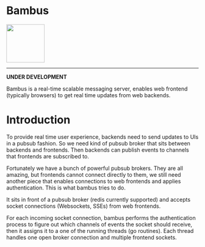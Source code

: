 # Bambus

<img src="https://www.svgrepo.com/show/148390/bamboo.svg" width="100">

----
**UNDER DEVELOPMENT**

Bambus is a real-time scalable messaging server, enables web frontend (typically browsers) to get real time updates from web backends. 

# Introduction

To provide real time user experience, backends need to send updates to UIs in a pubsub fashion. 
So we need kind of pubsub broker that sits between backends and frontends.
Then backends can publish events to channels that frontends are subscribed to.

Fortunately we have a bunch of powerful pubsub brokers.
They are all amazing, but frontends cannot connect directly to them,
we still need another piece that enables connections to web frontends and applies authentication.
This is what bambus tries to do.

It sits in front of a pubsub broker (redis currently supported) and accepts socket connections (Websockets, SSEs) from web frontends.

For each incoming socket connection, bambus performs the authentication process to figure out which channels of events the socket should receive,
then it assigns it to a one of the running threads (go routines).
Each thread handles one open broker connection and multiple frontend sockets.

